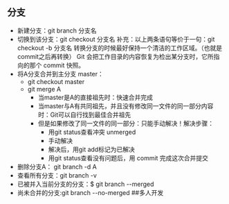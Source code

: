## 分支
- 新建分支：git branch 分支名
- 切换到该分支：git checkout 分支名
补充：以上两条语句等价于一句：git checkout -b 分支名
转换分支的时候最好保持一个清洁的工作区域。（也就是commit之后再转换）
Git 会把工作目录的内容恢复为检出某分支时，它所指向的那个 commit 快照。
- 将A分支合并到主分支 master：
	- git checkout master 
	- git merge A
		- 当master是A的直接祖先时：快速合并完成
		- 当master与A有共同祖先，并且没有修改同一文件的同一部分内容时：Git可以自行找到最佳合并祖先
		- 但是如果修改了同一文件的同一部分：只能手动解决！解决步骤：
			- 用git status查看冲突 unmerged
			- 手动解决
			- 解决后，用git add标记为已解决
			- 用git status查看没有问题后，用 commit 完成这次合并提交
- 删除分支A： git branch -d A
- 查看所有分支：git branch -v
- 已被并入当前分支的分支：$ git branch --merged
- 尚未合并的分支:git branch --no-merged
##多人开发
